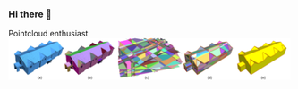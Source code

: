### Hi there 👋

Pointcloud enthusiast
![Polyfit](https://github.com/LiangliangNan/PolyFit/blob/main/images/polyfit.png)
